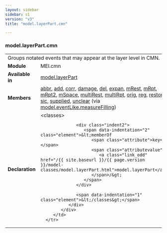 ```yaml
---
layout: sidebar
sidebar: s1
version: "v3"
title: "model.layerPart.cmn"

---
```


<div class="classSpec model">
   <h3 id="model.layerPart.cmn">model.layerPart.cmn</h3>
   <table class="wovenodd">
      <tr>
         <td colspan="2" class="wovenodd-col2">Groups notated events that may appear at the layer level in CMN.</td>
      </tr>
      <tr>
         <td class="wovenodd-col1">
            <strong>Module</strong>
         </td>
         <td class="wovenodd-col2">MEI.cmn</td>
      </tr>
      <tr>
         <td class="wovenodd-col1">
            <strong>Available in</strong>
         </td>
         <td class="wovenodd-col2">
            <div class="parent">
               <div>
                  <a class="link_odd_classSpec" href="/{{ site.baseurl }}/{{ page.version }}/model-classes/model.layerPart.html">model.layerPart</a>
               </div>
            </div>
         </td>
      </tr>
      <tr>
         <td class="wovenodd-col1">
            <strong>Members</strong>
         </td>
         <td class="wovenodd-col2">
            <div class="parent">
               <div>
                  <a class="link_odd_elementSpec" href="/{{ site.baseurl }}/{{ page.version }}/model-classes/abbr.html">abbr</a>, 
                  <a class="link_odd_elementSpec" href="/{{ site.baseurl }}/{{ page.version }}/model-classes/add.html">add</a>, 
                  <a class="link_odd_elementSpec" href="/{{ site.baseurl }}/{{ page.version }}/model-classes/corr.html">corr</a>, 
                  <a class="link_odd_elementSpec" href="/{{ site.baseurl }}/{{ page.version }}/model-classes/damage.html">damage</a>, 
                  <a class="link_odd_elementSpec" href="/{{ site.baseurl }}/{{ page.version }}/model-classes/del.html">del</a>, 
                  <a class="link_odd_elementSpec" href="/{{ site.baseurl }}/{{ page.version }}/model-classes/expan.html">expan</a>, 
                  <a class="link_odd_elementSpec" href="/{{ site.baseurl }}/{{ page.version }}/model-classes/mRest.html">mRest</a>, 
                  <a class="link_odd_elementSpec" href="/{{ site.baseurl }}/{{ page.version }}/model-classes/mRpt.html">mRpt</a>, 
                  <a class="link_odd_elementSpec" href="/{{ site.baseurl }}/{{ page.version }}/model-classes/mRpt2.html">mRpt2</a>, 
                  <a class="link_odd_elementSpec" href="/{{ site.baseurl }}/{{ page.version }}/model-classes/mSpace.html">mSpace</a>, 
                  <a class="link_odd_elementSpec" href="/{{ site.baseurl }}/{{ page.version }}/model-classes/multiRest.html">multiRest</a>, 
                  <a class="link_odd_elementSpec" href="/{{ site.baseurl }}/{{ page.version }}/model-classes/multiRpt.html">multiRpt</a>, 
                  <a class="link_odd_elementSpec" href="/{{ site.baseurl }}/{{ page.version }}/model-classes/orig.html">orig</a>, 
                  <a class="link_odd_elementSpec" href="/{{ site.baseurl }}/{{ page.version }}/model-classes/reg.html">reg</a>, 
                  <a class="link_odd_elementSpec" href="/{{ site.baseurl }}/{{ page.version }}/model-classes/restore.html">restore</a>, 
                  <a class="link_odd_elementSpec" href="/{{ site.baseurl }}/{{ page.version }}/model-classes/sic.html">sic</a>, 
                  <a class="link_odd_elementSpec" href="/{{ site.baseurl }}/{{ page.version }}/model-classes/supplied.html">supplied</a>, 
                  <a class="link_odd_elementSpec" href="/{{ site.baseurl }}/{{ page.version }}/model-classes/unclear.html">unclear</a>
                  <span> (via 
                     <a class="link_odd_classSpec" href="/{{ site.baseurl }}/{{ page.version }}/model-classes/model.eventLike.measureFilling.html">model.eventLike.measureFilling</a>)
                  </span>
               </div>
            </div>
         </td>
      </tr>
      <tr>
         <td class="wovenodd-col1">
            <strong>Declaration</strong>
         </td>
         <td class="wovenodd-col2">
            <div xml:space="preserve" class="pre">
               <div class="indent1">
                  <span data-indentation="1" class="element">&lt;classes&gt;</span>
                  
                  <div class="indent2">
                     <span data-indentation="2" class="element">&lt;memberOf 
                        <span class="attribute">key=</span>
                        <span class="attributevalue">"
                           <a class="link_odd" href="/{{ site.baseurl }}/{{ page.version }}/model-classes/model.layerPart.html">model.layerPart</a>"
                        </span>/&gt;
                     </span>
                  </div>
                  
                  <span data-indentation="1" class="element">&lt;/classes&gt;</span>
               </div>
            </div>
         </td>
      </tr>
   </table>
</div>